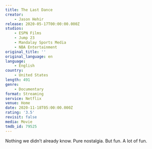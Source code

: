 ```yaml
---
title: The Last Dance
creator:
    - Jason Hehir
release: 2020-05-17T00:00:00.000Z
studios:
    - ESPN Films
    - Jump 23
    - Mandalay Sports Media
    - NBA Entertainment
original_title: ''
original_language: en
language:
    - English
country:
    - United States
length: 491
genre:
    - Documentary
format: Streaming
service: Netflix
venue: Home
date: 2020-11-18T05:00:00.000Z
rating: '3.5'
revisit: false
media: Movie
tmdb_id: 79525
---
```


Nothing we didn’t already know. Pure nostalgia. But fun. A lot of fun.
